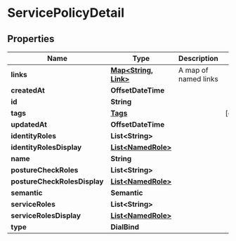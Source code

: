 

# ServicePolicyDetail


## Properties

| Name | Type | Description | Notes |
|------------ | ------------- | ------------- | -------------|
|**links** | [**Map&lt;String, Link&gt;**](Link.md) | A map of named links |  |
|**createdAt** | **OffsetDateTime** |  |  |
|**id** | **String** |  |  |
|**tags** | [**Tags**](Tags.md) |  |  [optional] |
|**updatedAt** | **OffsetDateTime** |  |  |
|**identityRoles** | **List&lt;String&gt;** |  |  |
|**identityRolesDisplay** | [**List&lt;NamedRole&gt;**](NamedRole.md) |  |  |
|**name** | **String** |  |  |
|**postureCheckRoles** | **List&lt;String&gt;** |  |  |
|**postureCheckRolesDisplay** | [**List&lt;NamedRole&gt;**](NamedRole.md) |  |  |
|**semantic** | **Semantic** |  |  |
|**serviceRoles** | **List&lt;String&gt;** |  |  |
|**serviceRolesDisplay** | [**List&lt;NamedRole&gt;**](NamedRole.md) |  |  |
|**type** | **DialBind** |  |  |



